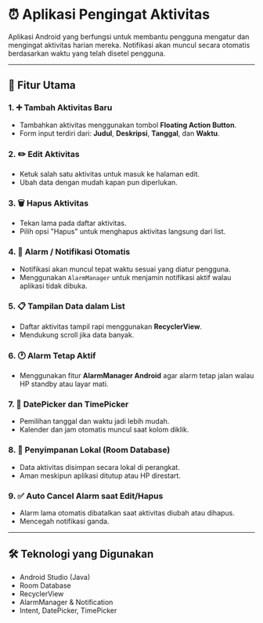 # ⏰ Aplikasi Pengingat Aktivitas

Aplikasi Android yang berfungsi untuk membantu pengguna mengatur dan mengingat aktivitas harian mereka. Notifikasi akan muncul secara otomatis berdasarkan waktu yang telah disetel pengguna.

---

## 🚀 Fitur Utama

### 1. ➕ Tambah Aktivitas Baru
- Tambahkan aktivitas menggunakan tombol **Floating Action Button**.
- Form input terdiri dari: **Judul**, **Deskripsi**, **Tanggal**, dan **Waktu**.

### 2. ✏️ Edit Aktivitas
- Ketuk salah satu aktivitas untuk masuk ke halaman edit.
- Ubah data dengan mudah kapan pun diperlukan.

### 3. 🗑️ Hapus Aktivitas
- Tekan lama pada daftar aktivitas.
- Pilih opsi "Hapus" untuk menghapus aktivitas langsung dari list.

### 4. 🔔 Alarm / Notifikasi Otomatis
- Notifikasi akan muncul tepat waktu sesuai yang diatur pengguna.
- Menggunakan `AlarmManager` untuk menjamin notifikasi aktif walau aplikasi tidak dibuka.

### 5. 📋 Tampilan Data dalam List
- Daftar aktivitas tampil rapi menggunakan **RecyclerView**.
- Mendukung scroll jika data banyak.

### 6. 🕐 Alarm Tetap Aktif
- Menggunakan fitur **AlarmManager Android** agar alarm tetap jalan walau HP standby atau layar mati.

### 7. 📅 DatePicker dan TimePicker
- Pemilihan tanggal dan waktu jadi lebih mudah.
- Kalender dan jam otomatis muncul saat kolom diklik.

### 8. 💾 Penyimpanan Lokal (Room Database)
- Data aktivitas disimpan secara lokal di perangkat.
- Aman meskipun aplikasi ditutup atau HP direstart.

### 9. ✅ Auto Cancel Alarm saat Edit/Hapus
- Alarm lama otomatis dibatalkan saat aktivitas diubah atau dihapus.
- Mencegah notifikasi ganda.

---


## 🛠️ Teknologi yang Digunakan

- Android Studio (Java)
- Room Database
- RecyclerView
- AlarmManager & Notification
- Intent, DatePicker, TimePicker
